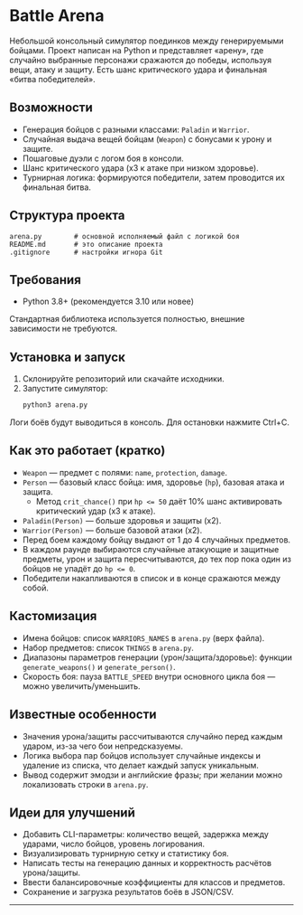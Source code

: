 # Battle Arena

Небольшой консольный симулятор поединков между генерируемыми бойцами. Проект написан на Python и представляет «арену», где случайно выбранные персонажи сражаются до победы, используя вещи, атаку и защиту. Есть шанс критического удара и финальная «битва победителей».

## Возможности
- Генерация бойцов с разными классами: `Paladin` и `Warrior`.
- Случайная выдача вещей бойцам (`Weapon`) с бонусами к урону и защите.
- Пошаговые дуэли с логом боя в консоли.
- Шанс критического удара (x3 к атаке при низком здоровье).
- Турнирная логика: формируются победители, затем проводится их финальная битва.

## Структура проекта
```
arena.py        # основной исполняемый файл с логикой боя
README.md       # это описание проекта
.gitignore      # настройки игнора Git
```

## Требования
- Python 3.8+ (рекомендуется 3.10 или новее)

Стандартная библиотека используется полностью, внешние зависимости не требуются.

## Установка и запуск
1. Склонируйте репозиторий или скачайте исходники.
2. Запустите симулятор:
   ```bash
   python3 arena.py
   ```

Логи боёв будут выводиться в консоль. Для остановки нажмите Ctrl+C.

## Как это работает (кратко)
- `Weapon` — предмет с полями: `name`, `protection`, `damage`.
- `Person` — базовый класс бойца: имя, здоровье (`hp`), базовая атака и защита.
  - Метод `crit_chance()` при `hp <= 50` даёт 10% шанс активировать критический удар (x3 к атаке).
- `Paladin(Person)` — больше здоровья и защиты (x2).
- `Warrior(Person)` — больше базовой атаки (x2).
- Перед боем каждому бойцу выдают от 1 до 4 случайных предметов.
- В каждом раунде выбираются случайные атакующие и защитные предметы, урон и защита пересчитываются, до тех пор пока один из бойцов не упадёт до `hp <= 0`.
- Победители накапливаются в список и в конце сражаются между собой.

## Кастомизация
- Имена бойцов: список `WARRIORS_NAMES` в `arena.py` (верх файла).
- Набор предметов: список `THINGS` в `arena.py`.
- Диапазоны параметров генерации (урон/защита/здоровье): функции `generate_weapons()` и `generate_person()`.
- Скорость боя: пауза `BATTLE_SPEED` внутри основного цикла боя — можно увеличить/уменьшить.

## Известные особенности
- Значения урона/защиты рассчитываются случайно перед каждым ударом, из-за чего бои непредсказуемы.
- Логика выбора пар бойцов использует случайные индексы и удаление из списка, что делает каждый запуск уникальным.
- Вывод содержит эмодзи и английские фразы; при желании можно локализовать строки в `arena.py`.

## Идеи для улучшений
- Добавить CLI-параметры: количество вещей, задержка между ударами, число бойцов, уровень логирования.
- Визуализировать турнирную сетку и статистику боя.
- Написать тесты на генерацию данных и корректность расчётов урона/защиты.
- Ввести балансировочные коэффициенты для классов и предметов.
- Сохранение и загрузка результатов боёв в JSON/CSV.


---
